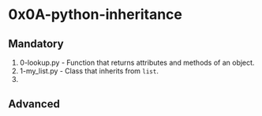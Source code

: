 # 0x0A-python-inheritance

## Mandatory

1. 0-lookup.py - Function that returns attributes and methods of an object.
2. 1-my_list.py - Class that inherits from `list`.
3. 

## Advanced
